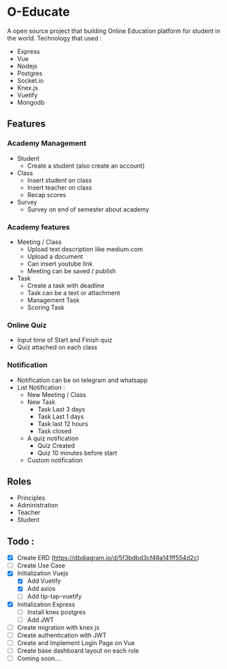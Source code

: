 # O-Educate
A open source project that building Online Education platform for student in the world. Technology that used : 
- Express
- Vue
- Nodejs
- Postgres
- Socket.io
- Knex.js
- Vuetify
- Mongodb

## Features
### Academy Management
- Student
    - Create a student (also create an account)
- Class
    - Insert student on class
    - Insert teacher on class
    - Recap scores
- Survey
    - Survey on end of semester about academy

### Academy features
- Meeting / Class
    - Upload text description like medium.com
    - Upload a document
    - Can insert youtube link
    - Meeting can be saved / publish
- Task
    - Create a task with deadline
    - Task can be a text or attachment
    - Management Task
    - Scoring Task

### Online Quiz
- Input time of Start and Finish quiz
- Quiz attached on each class

### Notification
- Notification can be on telegram and whatsapp
- List Notification : 
    - New Meeting / Class
    - New Task
        - Task Last 3 days
        - Task Last 1 days
        - Task last 12 hours
        - Task closed
    - A quiz notification
        - Quiz Created
        - Quiz 10 minutes before start
    - Custom notification

## Roles
- Principles
- Administration
- Teacher
- Student


## Todo : 
- [x] Create ERD (https://dbdiagram.io/d/5f3bdbd3cf48a141ff554d2c)
- [ ] Create Use Case
- [x] Initialization Vuejs
    - [x] Add Vuetify
    - [x] Add axios
    - [ ] Add tip-tap-vuetify
- [x] Initialization Express
    - [ ] Install knex postgres
    - [ ] Add JWT
- [ ] Create migration with knex.js
- [ ] Create authentication with JWT
- [ ] Create and Implement Login Page on Vue
- [ ] Create base dashboard layout on each role
- [ ] Coming soon….
